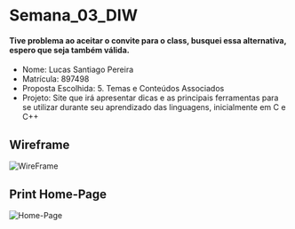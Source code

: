 # Semana_03_DIW
#### Tive problema ao aceitar o convite para o class, busquei essa alternativa, espero que seja também válida.

- Nome: Lucas Santiago Pereira
- Matrícula: 897498
- Proposta Escolhida: 5. Temas e Conteúdos Associados
- Projeto: Site que irá apresentar dicas e as principais ferramentas para se utilizar durante seu aprendizado das linguagens, inicialmente em C e C++

## Wireframe

![WireFrame](/semana_03_diw/public/wireframe_devdef.png)

## Print Home-Page

![Home-Page](/semana_03_diw/public/homepage.jpg)